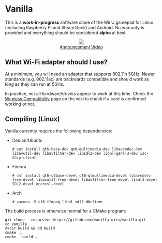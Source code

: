 # Vanilla

This is a **work-in-progress** software clone of the Wii U gamepad for Linux (including Raspberry Pi and Steam Deck) and Android. No warranty is provided and everything should be considered **alpha** at best.

<p align="center">
    <img src="https://raw.githubusercontent.com/vanilla-wiiu/vanilla/master/images/screenshot1.png">
    <br>
    <a href="https://youtu.be/DSgFu4rDxgc">
        Announcement Video
    </a>
</p>

## What Wi-Fi adapter should I use?

At a minimum, you will need an adapter that supports 802.11n 5GHz. Newer standards (e.g. 802.11ac) are backwards compatible and should work as long as they can run at 5GHz.

In practice, not all hardware/drivers appear to work at this time. Check the [Wireless Compatibility](https://github.com/vanilla-wiiu/vanilla/wiki/Wireless-Compatibility) page on the wiki to check if a card is confirmed working or not.

## Compiling (Linux)

Vanilla currently requires the following dependencies:

- Debian/Ubuntu
  ```
  # apt install qt6-base-dev qt6-multimedia-dev libavcodec-dev libavutil-dev libavfilter-dev libsdl2-dev libnl-genl-3-dev isc-dhcp-client
  ```
- Fedora
  ```
  # dnf install qt6-qtbase-devel qt6-qtmultimedia-devel libavcodec-free-devel libavutil-free-devel libavfilter-free-devel libnl3-devel SDL2-devel openssl-devel
  ```
- Arch
  ```
  # pacman -S qt6 ffmpeg libnl sdl2 dhclient
  ```

The build process is otherwise normal for a CMake program:

```
git clone --recursive https://github.com/vanilla-wiiu/vanilla.git
cd vanilla
mkdir build && cd build
cmake ..
cmake --build .
```
